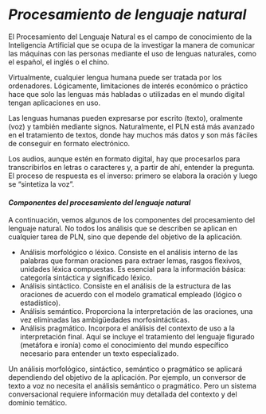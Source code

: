 # *Procesamiento de lenguaje natural*

El Procesamiento del Lenguaje Natural es el campo de conocimiento de la Inteligencia Artificial que se ocupa de la investigar la manera de comunicar las máquinas con las personas mediante el uso de lenguas naturales, como el español, el inglés o el chino.

Virtualmente, cualquier lengua humana puede ser tratada por los ordenadores. Lógicamente, limitaciones de interés económico o práctico hace que solo las lenguas más habladas o utilizadas en el mundo digital tengan aplicaciones en uso.

Las lenguas humanas pueden expresarse por escrito (texto), oralmente (voz) y también mediante signos. Naturalmente, el PLN está más avanzado en el tratamiento de textos, donde hay muchos más datos y son más fáciles de conseguir en formato electrónico.

Los audios, aunque estén en formato digital, hay que procesarlos para transcribirlos en letras o caracteres y, a partir de ahí, entender la pregunta. El proceso de respuesta es el inverso: primero se elabora la oración y luego se “sintetiza la voz”.


#### *Componentes del procesamiento del lenguaje natural*
A continuación, vemos algunos de los componentes del procesamiento del lenguaje natural. No todos los análisis que se describen se aplican en cualquier tarea de PLN, sino que depende del objetivo de la aplicación.

+ Análisis morfológico o léxico. Consiste en el análisis interno de las palabras que forman oraciones para extraer lemas, rasgos flexivos, unidades léxica compuestas. Es esencial para la información básica: categoría sintáctica y significado léxico.
+ Análisis sintáctico. Consiste en el análisis de la estructura de las oraciones de acuerdo con el modelo gramatical empleado (lógico o estadístico).
+ Análisis semántico. Proporciona la interpretación de las oraciones, una vez eliminadas las ambigüedades morfosintácticas.
+ Análisis pragmático. Incorpora el análisis del contexto de uso a la interpretación final. Aquí se incluye el tratamiento del lenguaje figurado (metáfora e ironía) como el conocimiento del mundo específico necesario para entender un texto especializado.

Un análisis morfológico, sintáctico, semántico o pragmático se aplicará dependiendo del objetivo de la aplicación. Por ejemplo, un conversor de texto a voz no necesita el análisis semántico o pragmático. Pero un sistema conversacional requiere información muy detallada del contexto y del dominio temático.
